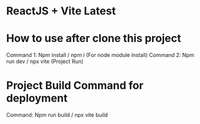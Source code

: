# ReactJS + Vite Latest

# How to use after clone this project
Command 1: Npm install / npm i (For node module install)
Command 2: Npm run dev / npx vite (Project Run)

# Project Build Command for deployment
Command: Npm run build / npx vite build
